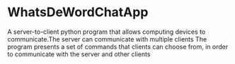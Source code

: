 # WhatsDeWordChatApp
A server-to-client python program that allows computing devices to communicate.The server can communicate with multiple clients 
The program presents a set of commands that clients can choose from, in order to communicate with the server and other clients
